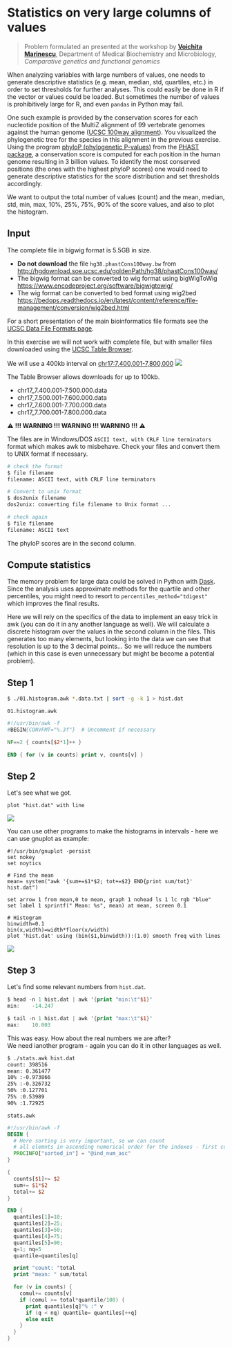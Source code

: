 # Statistics on very large columns of values

> Problem formulated an presented at the workshop by [**Voichita Marinescu**](https://katalog.uu.se/empinfo/?id=N12-828), Department of Medical Biochemistry and Microbiology, _Comparative genetics and functional genomics_ 

When analyzing variables with large numbers of values, one needs to generate descriptive statistics (e.g. mean, median, std, quartiles, etc.) in order to set thresholds for further analyses.  This could easily be done in R if the vector or values could be loaded. But sometimes the number of values is prohibitively large for R, and even `pandas` in Python may fail.

One such example is provided by the conservation scores for each nucleotide position of the MultiZ alignment of 99 vertebrate genomes against the human genome ([UCSC 100way alignment](https://genome.ucsc.edu/cgi-bin/hgTrackUi?db=hg19&g=cons100way)). You visualized the phylogenetic tree for the species in this alignment in the previous exercise.  Using the program [phyloP (phylogenetic P-values)](https://citeseerx.ist.psu.edu/viewdoc/download?doi=10.1.1.84.6412&rep=rep1&type=pdf) from the [PHAST package](http://compgen.bscb.cornell.edu/phast), a conservation score is computed for each position in the human genome resulting in 3 billion values. To identify the most conserved positions (the ones with the highest phyloP scores) one would need to generate descriptive statistics for the score distribution and set thresholds accordingly.

We want to output the total number of values (count) and the mean, median, std, min, max, 10%, 25%, 75%, 90% of the score values, and also to plot the histogram.


## Input
The complete file in bigwig format is 5.5GB in size.

- **Do not download** the file `hg38.phastCons100way.bw` from
http://hgdownload.soe.ucsc.edu/goldenPath/hg38/phastCons100way/
- The bigwig format can be converted to wig format using bigWigToWig
           https://www.encodeproject.org/software/bigwigtowig/
- The wig format can be converted to bed format using wig2bed		https://bedops.readthedocs.io/en/latest/content/reference/file-management/conversion/wig2bed.html

For a short presentation of the main bioinformatics file formats see the [UCSC Data File Formats page](http://genome.ucsc.edu/FAQ/FAQformat.html).


In this exercise we will not work with complete file, but with smaller files downloaded using the [UCSC Table Browser](https://genome.ucsc.edu/cgi-bin/hgTables).
	
We will use a 400kb interval on [chr17:7,400,001-7,800,000](https://genome.ucsc.edu/cgi-bin/hgTracks?db=hg38&lastVirtModeType=default&lastVirtModeExtraState=&virtModeType=default&virtMode=0&nonVirtPosition=&position=chr17%3A7400001%2D7800000&hgsid=888334651_PCIreNQEonlZAkh3wGNxBOcU9hkB) 
![](../images/TP53.png)

The Table Browser allows downloads for up to 100kb.

- chr17_7.400.001-7.500.000.data
- chr17_7.500.001-7.600.000.data
- chr17_7.600.001-7.700.000.data
- chr17_7.700.001-7.800.000.data

:warning: **!!! WARNING !!! WARNING !!! WARNING !!!** :warning:
 
The files are in Windows/DOS `ASCII text, with CRLF line terminators` format which makes awk to misbehave. Check your files and convert them to UNIX format if necessary.

``` bash
# check the format
$ file filename
filename: ASCII text, with CRLF line terminators

# Convert to unix format
$ dos2unix filename
dos2unix: converting file filename to Unix format ...

# check again
$ file filename
filename: ASCII text
```

The phyloP scores are in the second column.

## Compute statistics

The memory problem for large data could be solved in Python with [Dask](https://dask.org/). Since the analysis uses approximate methods for the quartile and other percentiles, you might need to resort to `percentiles_method="tdigest"` which improves the final results.

Here we will rely on the specifics of the data to implement an easy trick in awk (you can do it in any another language as well). We will calculate a discrete histogram over the values in the second column in the files. This generates too many elements, but looking into the data we can see that resolution is up to the 3 decimal points... So we will reduce the numbers (which in this case is even unnecessary but might be become a potential problem).

## Step 1

``` bash
$ ./01.histogram.awk *.data.txt | sort -g -k 1 > hist.dat
```

`01.histogram.awk`
``` awk linenums="1"
#!/usr/bin/awk -f
#BEGIN{CONVFMT="%.3f"}  # Uncomment if necessary

NF==2 { counts[$2*1]++ }

END { for (v in counts) print v, counts[v] }
```

## Step 2

Let's see what we got.
``` gnuplot
plot "hist.dat" with line
```

![](../images/hist1.png)

You can use other programs to make the histograms in intervals - here we can use gnuplot as example:

``` gnuplot linenums="1"
#!/usr/bin/gnuplot -persist
set nokey
set noytics

# Find the mean
mean= system("awk '{sum+=$1*$2; tot+=$2} END{print sum/tot}' hist.dat")

set arrow 1 from mean,0 to mean, graph 1 nohead ls 1 lc rgb "blue"
set label 1 sprintf(" Mean: %s", mean) at mean, screen 0.1

# Histogram
binwidth=0.1
bin(x,width)=width*floor(x/width)
plot 'hist.dat' using (bin($1,binwidth)):(1.0) smooth freq with lines
```

![](../images/hist2.png)


## Step 3

Let's find some relevant numbers from `hist.dat`.

``` awk hl_lines="1 4"
$ head -n 1 hist.dat | awk '{print "min:\t"$1}'
min:    -14.247

$ tail -n 1 hist.dat | awk '{print "max:\t"$1}'
max:    10.003
```

This was easy. How about the real numbers we are after?  
We need ianother program - again you can do it in other languages as well.

``` bash hl_lines="1"
$ ./stats.awk hist.dat
count: 398516
mean: 0.361477
10% :-0.973866
25% :-0.326732
50% :0.127701
75% :0.53989
90% :1.72925
```

`stats.awk`
``` awk linenums="1"
#!/usr/bin/awk -f
BEGIN {
  # Here sorting is very important, so we can count 
  # all elemnts in ascending numerical order for the indexes - first column
  PROCINFO["sorted_in"] = "@ind_num_asc" 
}

{
  counts[$1]+= $2
  sum+= $1*$2
  total+= $2
}

END {
  quantiles[1]=10;
  quantiles[2]=25;
  quantiles[3]=50;
  quantiles[4]=75;
  quantiles[5]=90;
  q=1; nq=5
  quantile=quantiles[q]

  print "count: "total
  print "mean: " sum/total

  for (v in counts) {
    comul+= counts[v]
    if (comul >= total*quantile/100) {
      print quantiles[q]"% :" v
      if (q < nq) quantile= quantiles[++q]
      else exit
    }
  }
}
```
